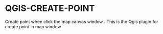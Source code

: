 # QGIS-CREATE-POINT
Create point when click the map canvas window .
This is the Qgis plugin for create point in map window

